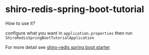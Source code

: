 # shiro-redis-spring-boot-tutorial

How to use it?

configure what you want in `application.properties` then run `ShiroRedisSpringBootTutorialApplication`

For more detail see [shiro-redis spring boot starter](https://github.com/alexxiyang/shiro-redis#spring-boot-starter)